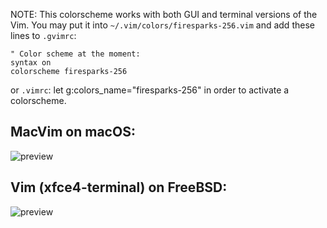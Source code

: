 NOTE: This colorscheme works with both GUI and terminal versions of the Vim.
You may put it into `~/.vim/colors/firesparks-256.vim` and add these lines
to `.gvimrc`:

	" Color scheme at the moment:
	syntax on
	colorscheme firesparks-256
or `.vimrc`:
	let g:colors_name="firesparks-256"
in order to activate a colorscheme.
    
## MacVim on macOS:
![preview](https://github.com/dsalychev/firesparks/raw/master/preview/macvim.png)
## Vim (xfce4-terminal) on FreeBSD:
![preview](https://github.com/dsalychev/firesparks/raw/master/preview/freebsd-vim.png)
